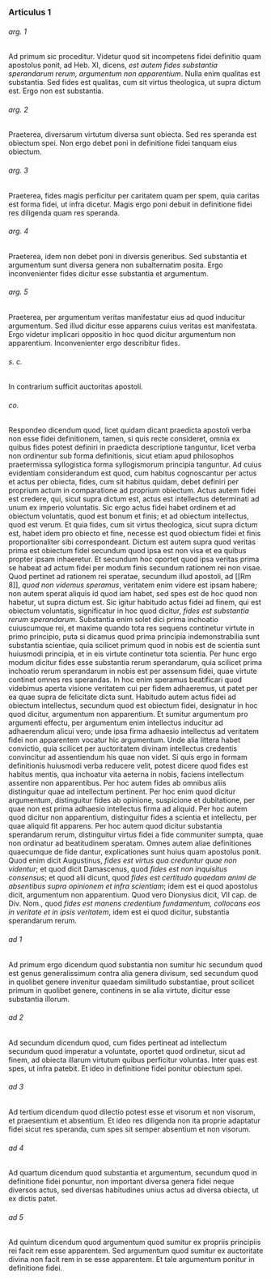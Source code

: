 ### Articulus 1

###### arg. 1
Ad primum sic proceditur. Videtur quod sit incompetens fidei definitio quam apostolus ponit, ad Heb. XI, dicens, *est autem fides substantia sperandarum rerum, argumentum non apparentium*. Nulla enim qualitas est substantia. Sed fides est qualitas, cum sit virtus theologica, ut supra dictum est. Ergo non est substantia.

###### arg. 2
Praeterea, diversarum virtutum diversa sunt obiecta. Sed res speranda est obiectum spei. Non ergo debet poni in definitione fidei tanquam eius obiectum.

###### arg. 3
Praeterea, fides magis perficitur per caritatem quam per spem, quia caritas est forma fidei, ut infra dicetur. Magis ergo poni debuit in definitione fidei res diligenda quam res speranda.

###### arg. 4
Praeterea, idem non debet poni in diversis generibus. Sed substantia et argumentum sunt diversa genera non subalternatim posita. Ergo inconvenienter fides dicitur esse substantia et argumentum.

###### arg. 5
Praeterea, per argumentum veritas manifestatur eius ad quod inducitur argumentum. Sed illud dicitur esse apparens cuius veritas est manifestata. Ergo videtur implicari oppositio in hoc quod dicitur argumentum non apparentium. Inconvenienter ergo describitur fides.

###### s. c.
In contrarium sufficit auctoritas apostoli.

###### co.
Respondeo dicendum quod, licet quidam dicant praedicta apostoli verba non esse fidei definitionem, tamen, si quis recte consideret, omnia ex quibus fides potest definiri in praedicta descriptione tanguntur, licet verba non ordinentur sub forma definitionis, sicut etiam apud philosophos praetermissa syllogistica forma syllogismorum principia tanguntur. Ad cuius evidentiam considerandum est quod, cum habitus cognoscantur per actus et actus per obiecta, fides, cum sit habitus quidam, debet definiri per proprium actum in comparatione ad proprium obiectum. Actus autem fidei est credere, qui, sicut supra dictum est, actus est intellectus determinati ad unum ex imperio voluntatis. Sic ergo actus fidei habet ordinem et ad obiectum voluntatis, quod est bonum et finis; et ad obiectum intellectus, quod est verum. Et quia fides, cum sit virtus theologica, sicut supra dictum est, habet idem pro obiecto et fine, necesse est quod obiectum fidei et finis proportionaliter sibi correspondeant. Dictum est autem supra quod veritas prima est obiectum fidei secundum quod ipsa est non visa et ea quibus propter ipsam inhaeretur. Et secundum hoc oportet quod ipsa veritas prima se habeat ad actum fidei per modum finis secundum rationem rei non visae. Quod pertinet ad rationem rei speratae, secundum illud apostoli, ad [[Rm 8]], *quod non videmus speramus*, veritatem enim videre est ipsam habere; non autem sperat aliquis id quod iam habet, sed spes est de hoc quod non habetur, ut supra dictum est. Sic igitur habitudo actus fidei ad finem, qui est obiectum voluntatis, significatur in hoc quod dicitur, *fides est substantia rerum sperandarum*. Substantia enim solet dici prima inchoatio cuiuscumque rei, et maxime quando tota res sequens continetur virtute in primo principio, puta si dicamus quod prima principia indemonstrabilia sunt substantia scientiae, quia scilicet primum quod in nobis est de scientia sunt huiusmodi principia, et in eis virtute continetur tota scientia. Per hunc ergo modum dicitur fides esse substantia rerum sperandarum, quia scilicet prima inchoatio rerum sperandarum in nobis est per assensum fidei, quae virtute continet omnes res sperandas. In hoc enim speramus beatificari quod videbimus aperta visione veritatem cui per fidem adhaeremus, ut patet per ea quae supra de felicitate dicta sunt. Habitudo autem actus fidei ad obiectum intellectus, secundum quod est obiectum fidei, designatur in hoc quod dicitur, argumentum non apparentium. Et sumitur argumentum pro argumenti effectu, per argumentum enim intellectus inducitur ad adhaerendum alicui vero; unde ipsa firma adhaesio intellectus ad veritatem fidei non apparentem vocatur hic argumentum. Unde alia littera habet convictio, quia scilicet per auctoritatem divinam intellectus credentis convincitur ad assentiendum his quae non videt. Si quis ergo in formam definitionis huiusmodi verba reducere velit, potest dicere quod fides est habitus mentis, qua inchoatur vita aeterna in nobis, faciens intellectum assentire non apparentibus. Per hoc autem fides ab omnibus aliis distinguitur quae ad intellectum pertinent. Per hoc enim quod dicitur argumentum, distinguitur fides ab opinione, suspicione et dubitatione, per quae non est prima adhaesio intellectus firma ad aliquid. Per hoc autem quod dicitur non apparentium, distinguitur fides a scientia et intellectu, per quae aliquid fit apparens. Per hoc autem quod dicitur substantia sperandarum rerum, distinguitur virtus fidei a fide communiter sumpta, quae non ordinatur ad beatitudinem speratam. Omnes autem aliae definitiones quaecumque de fide dantur, explicationes sunt huius quam apostolus ponit. Quod enim dicit Augustinus, *fides est virtus qua creduntur quae non videntur*; et quod dicit Damascenus, quod *fides est non inquisitus consensus*; et quod alii dicunt, quod *fides est certitudo quaedam animi de absentibus supra opinionem et infra scientiam*; idem est ei quod apostolus dicit, argumentum non apparentium. Quod vero Dionysius dicit, VII cap. de Div. Nom., quod *fides est manens credentium fundamentum, collocans eos in veritate et in ipsis veritatem*, idem est ei quod dicitur, substantia sperandarum rerum.

###### ad 1
Ad primum ergo dicendum quod substantia non sumitur hic secundum quod est genus generalissimum contra alia genera divisum, sed secundum quod in quolibet genere invenitur quaedam similitudo substantiae, prout scilicet primum in quolibet genere, continens in se alia virtute, dicitur esse substantia illorum.

###### ad 2
Ad secundum dicendum quod, cum fides pertineat ad intellectum secundum quod imperatur a voluntate, oportet quod ordinetur, sicut ad finem, ad obiecta illarum virtutum quibus perficitur voluntas. Inter quas est spes, ut infra patebit. Et ideo in definitione fidei ponitur obiectum spei.

###### ad 3
Ad tertium dicendum quod dilectio potest esse et visorum et non visorum, et praesentium et absentium. Et ideo res diligenda non ita proprie adaptatur fidei sicut res speranda, cum spes sit semper absentium et non visorum.

###### ad 4
Ad quartum dicendum quod substantia et argumentum, secundum quod in definitione fidei ponuntur, non important diversa genera fidei neque diversos actus, sed diversas habitudines unius actus ad diversa obiecta, ut ex dictis patet.

###### ad 5
Ad quintum dicendum quod argumentum quod sumitur ex propriis principiis rei facit rem esse apparentem. Sed argumentum quod sumitur ex auctoritate divina non facit rem in se esse apparentem. Et tale argumentum ponitur in definitione fidei.

